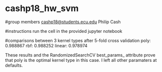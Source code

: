 # cashp18_hw_svm

#group members
cashp18@students.ecu.edu Philip Cash

#instructions
run the cell in the provided jupyter notebook

#comparisons between 3 kernel types after 5-fold cross validation
poly:   0.988867
rbf:    0.988252
linear: 0.978974

These results and the RandomizedSearchCV best_params_ attribute prove that poly is the optimal kernel type in this case.
I left all other paramaters at defaults.
